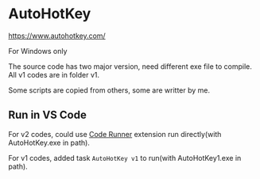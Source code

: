 # AutoHotKey

https://www.autohotkey.com/

For Windows only

The source code has two major version, need different exe file to compile. All v1 codes are in folder v1.

Some scripts are copied from others, some are writter by me.


## Run in VS Code

For v2 codes, could use [Code Runner](https://marketplace.visualstudio.com/items?itemName=formulahendry.code-runner) extension run directly(with AutoHotKey.exe in path).

For v1 codes, added task `AutoHotKey v1` to run(with AutoHotKey1.exe in path).